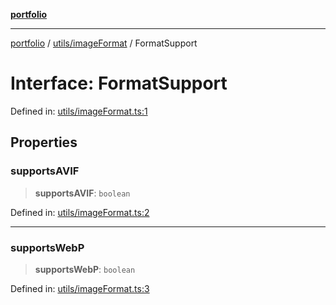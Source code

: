 [**portfolio**](../../../README.md)

***

[portfolio](../../../modules.md) / [utils/imageFormat](../README.md) / FormatSupport

# Interface: FormatSupport

Defined in: [utils/imageFormat.ts:1](https://github.com/tnorlund/Portfolio/blob/806d82edf64aeadee3e7d888e66f3ec5df7f73c0/portfolio/utils/imageFormat.ts#L1)

## Properties

### supportsAVIF

> **supportsAVIF**: `boolean`

Defined in: [utils/imageFormat.ts:2](https://github.com/tnorlund/Portfolio/blob/806d82edf64aeadee3e7d888e66f3ec5df7f73c0/portfolio/utils/imageFormat.ts#L2)

***

### supportsWebP

> **supportsWebP**: `boolean`

Defined in: [utils/imageFormat.ts:3](https://github.com/tnorlund/Portfolio/blob/806d82edf64aeadee3e7d888e66f3ec5df7f73c0/portfolio/utils/imageFormat.ts#L3)
